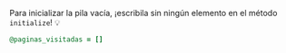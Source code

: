 Para inicializar la pila vacía, ¡escribila sin ningún elemento en el método `initialize`! :bulb:

```ruby
@paginas_visitadas = []
```